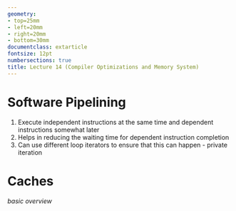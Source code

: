```yaml
---
geometry:
- top=25mm
- left=20mm
- right=20mm
- bottom=30mm
documentclass: extarticle
fontsize: 12pt
numbersections: true
title: Lecture 14 (Compiler Optimizations and Memory System)
--- 
```


# Software Pipelining
1. Execute independent instructions at the same time and dependent instructions somewhat later
1. Helps in reducing the waiting time for dependent instruction completion
1. Can use different loop iterators to ensure that this can happen - private iteration

# Caches
*basic overview*
